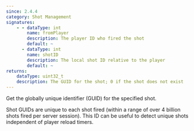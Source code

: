 ```yaml
---
since: 2.4.4
category: Shot Management
signatures:
    - - dataType: int
        name: fromPlayer
        description: The player ID who fired the shot
        default: ~
      - dataType: int
        name: shotID
        description: The local shot ID relative to the player
        default: ~
returns:
    dataType: uint32_t
    description: The GUID for the shot; 0 if the shot does not exist
---
```


Get the globally unique identifier (GUID) for the specified shot.

Shot GUIDs are unique to each shot fired (within a range of over 4 billion shots fired per server session). This ID can be useful to detect unique shots independent of player reload timers.
